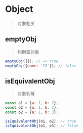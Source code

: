 # Object

> 对象相关

## emptyObj

> 判断空对象

```js
emptyObj({}); // => true
emptyObj({name: '12'}); // false
```

## isEquivalentObj

> 对象判等

```js
const o1 = {a: 1, b: 2};
const o2 = {a: 1, b: 2};
const o2 = {a: 1, b: 3};

isEquivalentObj(o1, o2); // true
isEquivalentObj(o1, o3); // false
```
